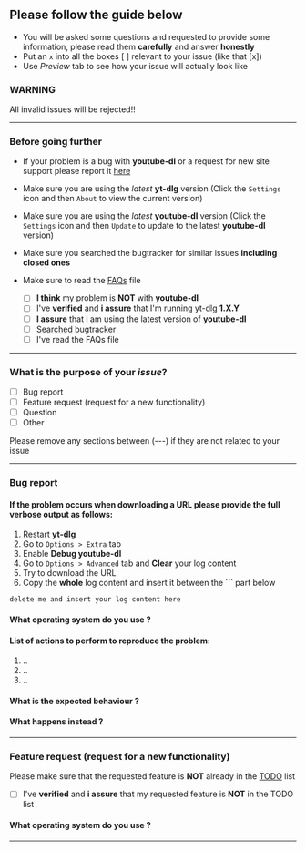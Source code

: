 ## Please follow the guide below

- You will be asked some questions and requested to provide some information, please read them **carefully** and answer **honestly**
- Put an `x` into all the boxes [ ] relevant to your issue (like that [x])
- Use *Preview* tab to see how your issue will actually look like

### WARNING
All invalid issues will be rejected!!

---

### Before going further

- If your problem is a bug with **youtube-dl** or a request for new site support please report it [here](https://github.com/ytdl-org/youtube-dl/issues)

- Make sure you are using the *latest* **yt-dlg** version (Click the `Settings` icon and then `About` to view the current version)

- Make sure you are using the *latest* **youtube-dl** version (Click the `Settings` icon and then `Update` to update to the latest **youtube-dl** version)

- Make sure you searched the bugtracker for similar issues **including closed ones**

- Make sure to read the [FAQs](https://github.com/oleksis/youtube-dl-gui/blob/master/docs/faqs.md) file

  - [ ] **I think** my problem is **NOT** with **youtube-dl**
  - [ ] I've **verified** and **i assure** that I'm running yt-dlg **1.X.Y**
  - [ ] **I assure** that i am using the latest version of **youtube-dl**
  - [ ] [Searched](https://github.com/oleksis/youtube-dl-gui/issues) bugtracker
  - [ ] I've read the FAQs file

---

### What is the purpose of your *issue*?

- [ ] Bug report
- [ ] Feature request (request for a new functionality)
- [ ] Question
- [ ] Other

Please remove any sections between (---) if they are not related to your issue

---

### Bug report

#### If the problem occurs when downloading a URL please provide the full verbose output as follows:

1. Restart **yt-dlg**
1. Go to `Options > Extra` tab
2. Enable **Debug youtube-dl**
3. Go to `Options > Advanced` tab and **Clear** your log content
4. Try to download the URL
5. Copy the **whole** log content and insert it between the ``` part below

```
delete me and insert your log content here
```

#### What operating system do you use ?

#### List of actions to perform to reproduce the problem:

  1. ..
  2. ..
  3. ..

#### What is the expected behaviour ?

#### What happens instead ?


---

### Feature request (request for a new functionality)

Please make sure that the requested feature is **NOT** already in the [TODO](https://github.com/oleksis/youtube-dl-gui/blob/master/TODO) list

- [ ] I've **verified** and **i assure** that my requested feature is **NOT** in the TODO list

#### What operating system do you use ?


---

<!--Enter description of your issue, suggested solution and other information below. Please make sure the description is worded well enough to be understood-->
